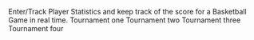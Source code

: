 Enter/Track Player Statistics and keep track of the score for a Basketball Game in real time.
Tournament one 
Tournament two 
Tournament three
Tournament four


